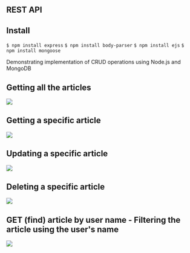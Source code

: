
## REST API

## Install
``` $ npm install express ```
``` $ npm install body-parser ```
``` $ npm install ejs ```
``` $  npm install mongoose ```

Demonstrating implementation of CRUD operations using Node.js and MongoDB

## Getting all the articles 

![](https://github.com/Ramiyashree/Hunger-stay-internship/blob/master/images/first.png.png)

## Getting a specific article

![](https://github.com/Ramiyashree/Hunger-stay-internship/blob/master/images/Screenshot%20(126).png)

## Updating a specific article

![](https://github.com/Ramiyashree/Hunger-stay-internship/blob/master/images//Screenshot%20(128).png)

## Deleting a specific article

![](https://github.com/Ramiyashree/Hunger-stay-internship/blob/master/images//Screenshot%20(129).png)

## GET (find) article by user name - Filtering the article using the user's name

![](https://github.com/Ramiyashree/Hunger-stay-internship/blob/master/images//Screenshot%20(127).png)
